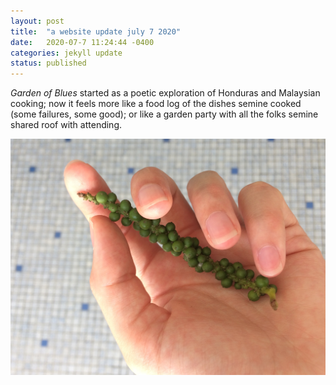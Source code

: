 ```yaml
---
layout: post
title:  "a website update july 7 2020"
date:   2020-07-7 11:24:44 -0400
categories: jekyll update
status: published
---
```

*Garden of Blues* started as a poetic exploration of Honduras and Malaysian cooking; now it feels more like a food log of the dishes semine cooked (some failures, some good); or like a garden party with all the folks semine shared roof with attending.

![]( pepper.JPG "black pepper from an uncle's garden")